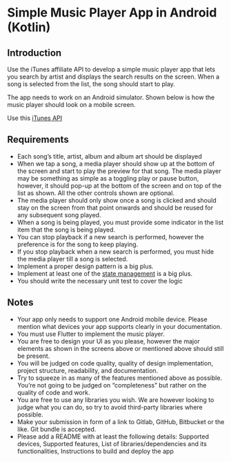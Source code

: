 # Simple Music Player App in Android (Kotlin)

## Introduction
Use the iTunes affiliate API to develop a simple music player app that lets you search by artist  and displays the search results on the screen. When a song is selected from the list, the song  should start to play. 
 
The app needs to work on an Android simulator. Shown below is how the music player should look on a mobile screen.

Use this [iTunes API](https://developer.apple.com/library/archive/documentation/AudioVideo/Conceptual/iTuneSearchAPI/Searching.html)

## Requirements
- Each song’s title, artist, album and album art should be displayed
- When we tap a song, a media player should show up at the bottom of the screen and start to play the preview for that song. The media player may be something as simple as a toggling play or pause button, however, it should pop-up at the bottom of the screen and on top of the list as shown. All the other controls shown are optional.
- The media player should only show once a song is clicked and should stay on the screen from that point onwards and should be reused for any subsequent song played. 
- When a song is being played, you must provide some indicator in the list item that the song is being played. 
- You can stop playback if a new search is performed, however the preference is for the song to keep playing. 
- If you stop playback when a new search is performed, you must hide the media player till a song is selected. 
- Implement a proper design pattern is a big plus.
- Implement at least one of the [state management](https://docs.flutter.dev/development/data-and-backend/state-mgmt/options) is a big plus.
- You should write the necessary unit test to cover the logic

## Notes
- Your app only needs to support one Android mobile device. Please mention what devices your app supports clearly in your documentation. 
- You must use Flutter to implement the music player. 
- You are free to design your UI as you please, however the major elements as shown in  the screens above or mentioned above should still be present. 
- You will be judged on code quality, quality of design implementation, project  structure, readability, and documentation. 
- Try to squeeze in as many of the features mentioned above as possible. You’re not going to be judged on “completeness” but rather on the quality of code and work. 
- You are free to use any libraries you wish. We are however looking to judge what you  can do, so try to avoid third-party libraries where possible. 
- Make your submission in form of a link to Gitlab, GitHub, Bitbucket or the like. Git bundle is accepted. 
- Please add a README with at least the following details: Supported devices, Supported features, List of libraries/dependencies and its functionalities, Instructions to build and deploy the app
